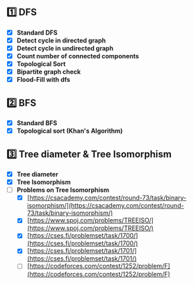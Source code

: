 ## 1️⃣ DFS

- [x]  **Standard DFS**
- [x]  **Detect cycle in directed graph**
- [x]  **Detect cycle in undirected graph**
- [x]  **Count number of connected components**
- [x]  **Topological Sort**
- [x]  **Bipartite graph check**
- [x]  **Flood-Fill with dfs**

## 2️⃣ BFS

- [x]  **Standard BFS**
- [x]  **Topological sort (Khan's Algorithm)**

## 3️⃣ Tree diameter & Tree Isomorphism

- [x]  **Tree diameter**
- [x]  **Tree Isomorphism**
- [ ] **Problems on Tree Isomorphism**
    - [x]  [https://csacademy.com/contest/round-73/task/binary-isomorphism/](https://csacademy.com/contest/round-73/task/binary-isomorphism/)
    - [x]  [https://www.spoj.com/problems/TREEISO/](https://www.spoj.com/problems/TREEISO/)
    - [x]  [https://cses.fi/problemset/task/1700/](https://cses.fi/problemset/task/1700/)
    - [x]  [https://cses.fi/problemset/task/1701/](https://cses.fi/problemset/task/1701/)
    - [ ]  [https://codeforces.com/contest/1252/problem/F](https://codeforces.com/contest/1252/problem/F)
